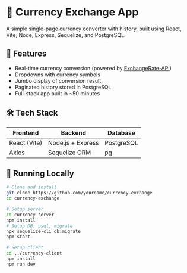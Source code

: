 # 💱 Currency Exchange App

A simple single-page currency converter with history, built using React, Vite, Node, Express, Sequelize, and PostgreSQL.

## 🚀 Features

- Real-time currency conversion (powered by [ExchangeRate-API](https://open.er-api.com))
- Dropdowns with currency symbols
- Jumbo display of conversion result
- Paginated history stored in PostgreSQL
- Full-stack app built in ~50 minutes


## 🛠️ Tech Stack

| Frontend | Backend | Database |
|----------|---------|----------|
| React (Vite) | Node.js + Express | PostgreSQL |
| Axios | Sequelize ORM | pg |

## 🧪 Running Locally

```bash
# Clone and install
git clone https://github.com/yourname/currency-exchange
cd currency-exchange

# Setup server
cd currency-server
npm install
# Setup DB: psql, migrate
npx sequelize-cli db:migrate
npm start

# Setup client
cd ../currency-client
npm install
npm run dev
